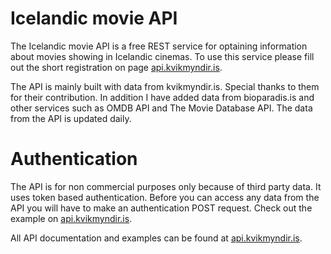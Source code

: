 # Icelandic movie API
The Icelandic movie API is a free REST service for optaining information about movies showing in Icelandic cinemas. To use this service please fill out the short registration on page [api.kvikmyndir.is](http://api.kvikmyndir.is).

The API is mainly built with data from kvikmyndir.is. Special thanks to them for their contribution. In addition I have added data from bioparadis.is and other services such as OMDB API and The Movie Database API. The data from the API is updated daily.

# Authentication
The API is for non commercial purposes only because of third party data. It uses token based authentication. Before you can access any data from the API you will have to make an authentication POST request. Check out the example on [api.kvikmyndir.is](http://api.kvikmyndir.is).

All API documentation and examples can be found at [api.kvikmyndir.is](http://api.kvikmyndir.is).
